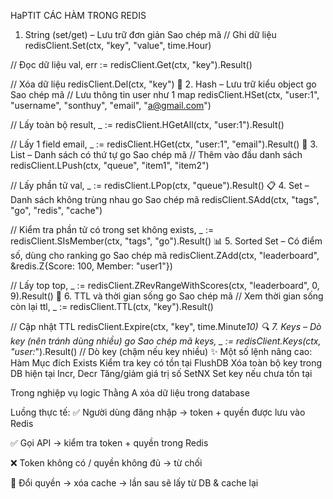 HaPTIT
CÁC HÀM TRONG REDIS
1. String (set/get) – Lưu trữ đơn giản
   Sao chép mã
   // Ghi dữ liệu
   redisClient.Set(ctx, "key", "value", time.Hour)

// Đọc dữ liệu
val, err := redisClient.Get(ctx, "key").Result()

// Xóa dữ liệu
redisClient.Del(ctx, "key")
🧮 2. Hash – Lưu trữ kiểu object
go
Sao chép mã
// Lưu thông tin user như 1 map
redisClient.HSet(ctx, "user:1", "username", "sonthuy", "email", "a@gmail.com")

// Lấy toàn bộ
result, _ := redisClient.HGetAll(ctx, "user:1").Result()

// Lấy 1 field
email, _ := redisClient.HGet(ctx, "user:1", "email").Result()
🧺 3. List – Danh sách có thứ tự
go
Sao chép mã
// Thêm vào đầu danh sách
redisClient.LPush(ctx, "queue", "item1", "item2")

// Lấy phần tử
val, _ := redisClient.LPop(ctx, "queue").Result()
📋 4. Set – Danh sách không trùng nhau
go
Sao chép mã
redisClient.SAdd(ctx, "tags", "go", "redis", "cache")

// Kiểm tra phần tử có trong set không
exists, _ := redisClient.SIsMember(ctx, "tags", "go").Result()
📊 5. Sorted Set – Có điểm số, dùng cho ranking
go
Sao chép mã
redisClient.ZAdd(ctx, "leaderboard", &redis.Z{Score: 100, Member: "user1"})

// Lấy top
top, _ := redisClient.ZRevRangeWithScores(ctx, "leaderboard", 0, 9).Result()
🔄 6. TTL và thời gian sống
go
Sao chép mã
// Xem thời gian sống còn lại
ttl, _ := redisClient.TTL(ctx, "key").Result()

// Cập nhật TTL
redisClient.Expire(ctx, "key", time.Minute*10)
🔍 7. Keys – Dò key (nên tránh dùng nhiều)
go
Sao chép mã
keys, _ := redisClient.Keys(ctx, "user:*").Result() // Dò key (chậm nếu key nhiều)
✨ Một số lệnh nâng cao:
Hàm	Mục đích
Exists	Kiểm tra key có tồn tại
FlushDB	Xóa toàn bộ key trong DB hiện tại
Incr, Decr	Tăng/giảm giá trị số
SetNX	Set key nếu chưa tồn tại

Trong nghiệp vụ logic Thằng A xóa dữ liệu trong database 

Luồng thực tế:
✅ Người dùng đăng nhập → token + quyền được lưu vào Redis

✅ Gọi API → kiểm tra token + quyền trong Redis

❌ Token không có / quyền không đủ → từ chối

🔁 Đổi quyền → xóa cache → lần sau sẽ lấy từ DB & cache lại

